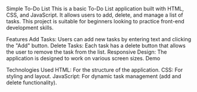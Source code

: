 Simple To-Do List
This is a basic To-Do List application built with HTML, CSS, and JavaScript. It allows users to add, delete, and manage a list of tasks. This project is suitable for beginners looking to practice front-end development skills.

Features
Add Tasks: Users can add new tasks by entering text and clicking the "Add" button.
Delete Tasks: Each task has a delete button that allows the user to remove the task from the list.
Responsive Design: The application is designed to work on various screen sizes.
Demo

Technologies Used
HTML: For the structure of the application.
CSS: For styling and layout.
JavaScript: For dynamic task management (add and delete functionality).
